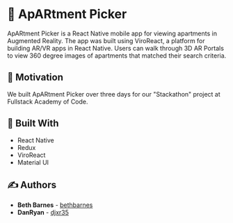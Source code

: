 # :door: ApARtment Picker

ApARtment Picker is a React Native mobile app for viewing apartments in Augmented Reality. The app was built using ViroReact, a platform for building AR/VR apps in React Native. Users can walk through 3D AR Portals to view 360 degree images of apartments that matched their search criteria.

## :rocket: Motivation

We built ApARtment Picker over three days for our "Stackathon" project at Fullstack Academy of Code.

## :hammer: Built With

* React Native
* Redux
* ViroReact
* Material UI

## :writing_hand: Authors

* **Beth Barnes** - [bethbarnes](https://github.com/bethbarnes)
* **DanRyan** - [djxr35](https://github.com/djxr35)

